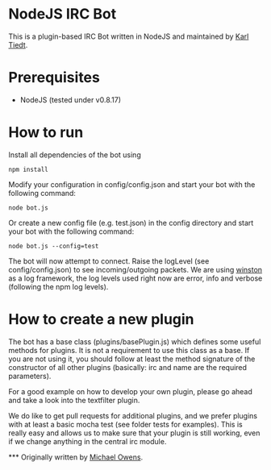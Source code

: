 NodeJS IRC Bot
==============
This is a plugin-based IRC Bot written in NodeJS and maintained by [Karl Tiedt](http://twitter.com/ktiedt).

Prerequisites
=============
* NodeJS (tested under v0.8.17)

How to run
==========
Install all dependencies of the bot using 

    npm install

Modify your configuration in config/config.json and start your bot with the following command:

    node bot.js

Or create a new config file (e.g. test.json) in the config directory and start your bot with the 
following command:

    node bot.js --config=test    

The bot will now attempt to connect. Raise the logLevel (see config/config.json) to see incoming/outgoing packets.
We are using [winston](https://npmjs.org/package/winston) as a log framework, the log levels used right now are
error, info and verbose (following the npm log levels).  

How to create a new plugin
==========================

The bot has a base class (plugins/basePlugin.js) which defines some useful methods for plugins. It is not a requirement
to use this class as a base. If you are not using it, you should follow at least the method signature of the constructor
of all other plugins (basically: irc and name are the required parameters).

For a good example on how to develop your own plugin, please go ahead and take a look into the textfilter plugin.

We do like to get pull requests for additional plugins, and we prefer plugins with at least a basic mocha test (see 
folder tests for examples). This is really easy and allows us to make sure that your plugin is still working, even
if we change anything in the central irc module.

*** Originally written by [Michael Owens](http://www.michaelowens.nl).
